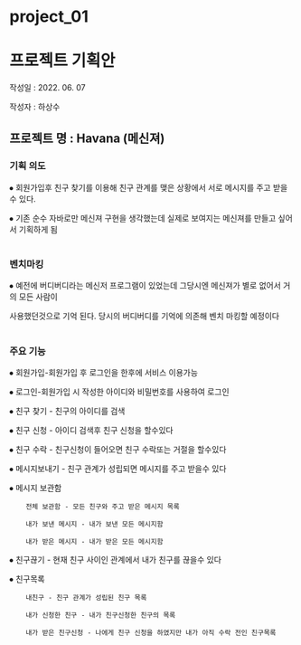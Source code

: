# project_01

# 프로젝트 기획안

작성일 : 2022. 06. 07

작성자 : 하상수

## 	프로젝트 명 : Havana (메신져)

### 	기획 의도 

⦁	회원가입후 친구 찾기를 이용해 친구 관계를 맺은 상황에서 서로 메시지를 주고 받을수 있다.

⦁	기존 순수 자바로만 메신져 구현을 생각했는데 실제로 보여지는 메신져를 만들고 싶어서 기획하게 됨
#
### 	벤치마킹 

⦁	예전에 버디버디라는 메신저 프로그램이 있었는데 그당시엔 메신져가 별로 없어서 거의 모든 사람이

  사용했던것으로 기억 된다. 당시의 버디버디를 기억에 의존해 벤치 마킹할 예정이다
  # 

### 주요 기능 

⦁	회원가입-회원가입 후 로그인을 한후에 서비스 이용가능


⦁	로그인-회원가입 시 작성한 아이디와 비밀번호를 사용하여 로그인


⦁	친구 찾기 - 친구의 아이디를 검색


⦁	친구 신청 - 아이디 검색후 친구 신청을 할수있다


⦁	친구 수락 - 친구신청이 들어오면 친구 수락또는 거절을 할수있다


⦁	메시지보내기 - 친구 관계가 성립되면 메시지를 주고 받을수 있다


⦁	메시지 보관함

		
		전체 보관함 - 모든 친구와 주고 받은 메시지 목록
    
		내가 보낸 메시지 - 내가 보낸 모든 메시지함
    
		내가 받은 메시지 - 내가 받은 모든 메시지함 
    
    
⦁	친구끊기 - 현재 친구 사이인 관계에서 내가 친구를 끊을수 있다


⦁	친구목록

		내친구 - 친구 관계가 성립된 친구 목록
    
		내가 신청한 친구 - 내가 친구신청한 친구의 목록
    
		내가 받은 친구신청 - 나에게 친구 신청을 하였지만 내가 아직 수락 전인 친구목록
